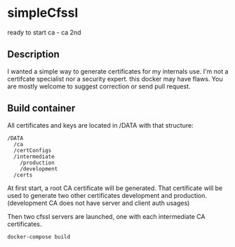 # simpleCfssl

ready to start ca - ca 2nd 


## Description

I wanted a simple way to generate certificates for my internals use. 
I'm not a certifcate specialist nor a security expert. this docker may have flaws.
You are mostly welcome to suggest correction or send pull request.

## Build container

All certificates and keys are located in /DATA with that structure:

``` 
/DATA
  /ca
  /certConfigs
  /intermediate
    /production
    /development
  /certs
```

At first start, a root CA certificate will be generated. 
That certificate will be used to generate two other certificates development and production.
(development CA does not have server and client auth usages)

Then two cfssl servers are launched, one with each intermediate CA certificates.

```
docker-compose build
```

